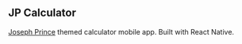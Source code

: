 ## JP Calculator

[Joseph Prince](https://www.youtube.com/watch?v=r78f2ct8DM0) themed calculator mobile app. Built with React Native.

